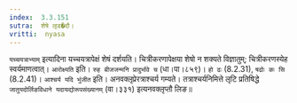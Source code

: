 ```yaml
---
index:  3.3.151
sutra:  शेषे लृड�दौ।
vritti:  nyasa
---
```


`यच्चयत्राभ्याम्` इत्यादिना यच्चयत्रापेक्षं शेषं दर्शयति। चित्रीकरणापेक्षया शेषो न शक्यते विज्ञातुम्; चित्रीकरणस्येह स्वर्यमाणत्वात्। `आरोक्ष्यति` इति। `रुह बीजजन्मनि प्रादुर्भावे च` (धा।पा।८५९)। `हो ढः` (8.2.31), `षढोः कः सि` (8.2.41)। `आश्चर्य यदि भुंजीत` इति। अनवक्लृप्रेरत्राश्चर्य गम्यते। तत्राश्चर्यनिमित्ते लृटि प्रतिषिद्धे `जातुयदोर्लिङविधाने यदायद्योरूपसंख्यानम्` (वा।३३१) इत्यनवक्लृप्तौ लिङ॥

